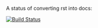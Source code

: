 A status of converting rst into docs:

[![Build Status](https://travis-ci.org/qwefgh90/sphinx.svg?branch=master)](https://travis-ci.org/qwefgh90/sphinx)
